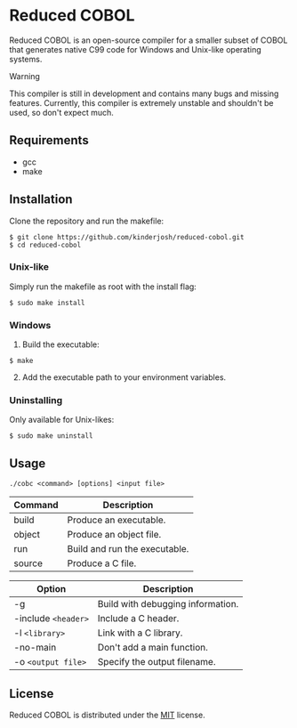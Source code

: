 # Reduced COBOL

Reduced COBOL is an open-source compiler for a smaller subset of COBOL that generates native C99 code for Windows and Unix-like operating systems.

> [!WARNING]
> This compiler is still in development and contains many bugs and missing features. Currently, this compiler is extremely unstable and shouldn't be used, so don't expect much.

## Requirements

- gcc
- make

## Installation

Clone the repository and run the makefile:

```console
$ git clone https://github.com/kinderjosh/reduced-cobol.git
$ cd reduced-cobol
```

### Unix-like

Simply run the makefile as root with the install flag:

```console
$ sudo make install
```

### Windows

1. Build the executable:

```console
$ make
```

2. Add the executable path to your environment variables.

### Uninstalling

Only available for Unix-likes:

```console
$ sudo make uninstall
```

## Usage

```
./cobc <command> [options] <input file>
```

| Command | Description |
| --- | --- |
| build | Produce an executable. |
| object | Produce an object file. |
| run | Build and run the executable. |
| source | Produce a C file. |

| Option | Description |
| --- | --- |
| -g | Build with debugging information. |
| -include ```<header>``` | Include a C header. |
| -l ```<library>``` | Link with a C library. |
| -no-main | Don't add a main function. |
| -o ```<output file>``` | Specify the output filename. |

## License

Reduced COBOL is distributed under the [MIT](./LICENSE) license.
